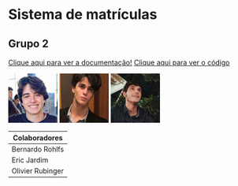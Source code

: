 # Sistema de matrículas

## Grupo 2

[Clique aqui para ver a documentação!](../projeto/)
[Clique aqui para ver o código](../implementacao/)

 ![](./imagens-colaboradores/colaborador1.jpg)
 ![](./imagens-colaboradores/ericperfil.jpeg)
 ![](./imagens-colaboradores/olivierperfil.png)

 | Colaboradores |
 | --- |
 | Bernardo Rohlfs |
 | Eric Jardim |
 | Olivier Rubinger |
